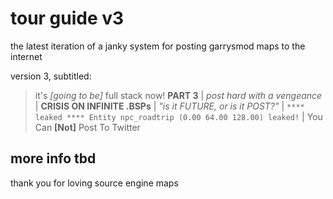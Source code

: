# tour guide v3
the latest iteration of a janky system for posting garrysmod maps to the internet

version 3, subtitled:

>it's *[going to be]* full stack now! **PART 3** | *post hard with a vengeance* | **CRISIS ON INFINITE .BSPs** | *"is it FUTURE, or is it POST?"* | `**** leaked **** Entity npc_roadtrip (0.00 64.00 128.00) leaked!` | You Can **[Not]** Post To Twitter


## more info tbd

thank you for loving source engine maps